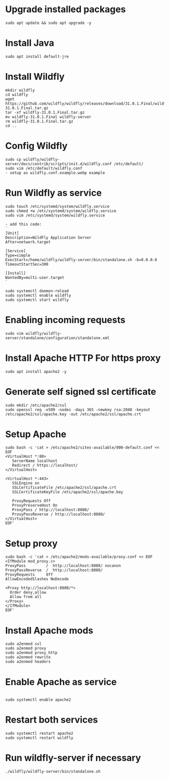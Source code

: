 # Upgrade installed packages

```
sudo apt update && sudo apt upgrade -y

```

# Install Java

```
sudo apt install default-jre

```

# Install Wildfly

```
mkdir wildfly
cd wildfly
wget https://github.com/wildfly/wildfly/releases/download/31.0.1.Final/wildfly-31.0.1.Final.tar.gz
tar -xf wildfly-31.0.1.Final.tar.gz
mv wildfly-31.0.1.Final wildfly-server
rm wildfly-31.0.1.Final.tar.gz
cd ..
```

# Config Wildfly

```
sudo cp wildfly/wildfly-server/docs/contrib/scripts/init.d/wildfly.conf /etc/default/
sudo vim /etc/default/wildfly.conf
- setup as wildfly.conf.example.webp example
```

# Run Wildfly as service

```
sudo touch /etc/systemd/system/wildfly.service
sudo chmod +w /etc/systemd/system/wildfly.service
sudo vim /etc/systemd/system/wildfly.service

- add this code:
`
[Unit]
Description=WildFly Application Server
After=network.target

[Service]
Type=simple
ExecStart=/home/wildfly/wildfly-server/bin/standalone.sh -b=0.0.0.0
TimeoutStartSec=300

[Install]
WantedBy=multi-user.target
`

sudo systemctl daemon-reload
sudo systemctl enable wildfly
sudo systemctl start wildfly

```

# Enabling incoming requests

```
sudo vim wildfly/wildfly-server/standalone/configuration/standalone.xml

```

# Install Apache HTTP For https proxy

```
sudo apt install apache2 -y

```

# Generate self signed ssl certificate

```
sudo mkdir /etc/apache2/ssl
sudo openssl req -x509 -nodes -days 365 -newkey rsa:2048 -keyout /etc/apache2/ssl/apache.key -out /etc/apache2/ssl/apache.crt

```

# Setup Apache

```
sudo bash -c 'cat > /etc/apache2/sites-available/000-default.conf << EOF
<VirtualHost *:80>
   ServerName localhost
   Redirect / https://localhost/
</VirtualHost>

<VirtualHost *:443>
   SSLEngine on
   SSLCertificateFile /etc/apache2/ssl/apache.crt
   SSLCertificateKeyFile /etc/apache2/ssl/apache.key

   ProxyRequests Off
   ProxyPreserveHost On
   ProxyPass / http://localhost:8080/
   ProxyPassReverse / http://localhost:8080/
</VirtualHost>
EOF'

```

# Setup proxy

```
sudo bash -c 'cat > /etc/apache2/mods-available/proxy.conf << EOF
<IfModule mod_proxy.c>
ProxyPass         /  http://localhost:8080/ nocanon
ProxyPassReverse  /  http://localhost:8080/
ProxyRequests     Off
AllowEncodedSlashes NoDecode

<Proxy http://localhost:8080/*>
  Order deny,allow
  Allow from all
</Proxy>
</IfModule>
EOF'

```

# Install Apache mods

```
sudo a2enmod ssl
sudo a2enmod proxy
sudo a2enmod proxy_http
sudo a2enmod rewrite
sudo a2enmod headers

```

# Enable Apache as service

```

sudo systemctl enable apache2

```

# Restart both services

```
sudo systemctl restart apache2
sudo systemctl restart wildfly

```

# Run wildfly-server if necessary

```
./wildfly/wildfly-server/bin/standalone.sh

```
